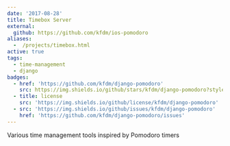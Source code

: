 ```yaml
---
date: '2017-08-28'
title: Timebox Server
external:
  github: https://github.com/kfdm/ios-pomodoro
aliases:
  -  /projects/timebox.html
active: true
tags:
  - time-management
  - django
badges:
  - href: 'https://github.com/kfdm/django-pomodoro'
    src: https://img.shields.io/github/stars/kfdm/django-pomodoro?style=social
  - title: license
    src: 'https://img.shields.io/github/license/kfdm/django-pomodoro'
  - src: 'https://img.shields.io/github/issues/kfdm/django-pomodoro'
    href: 'https://github.com/kfdm/django-pomodoro/issues'
---
```


Various time management tools inspired by Pomodoro timers
